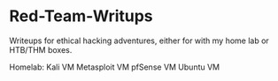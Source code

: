 # Red-Team-Writups
Writeups for ethical hacking adventures, either for with my home lab or HTB/THM boxes.

Homelab:
  Kali VM
  Metasploit VM
  pfSense VM
  Ubuntu VM
